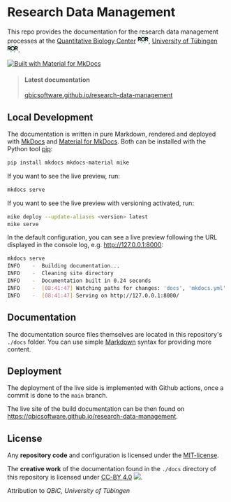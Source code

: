 # Research Data Management

This repo provides the documentation for the research data management processes at the [Quantitative Biology Center](https://ror.org/00v34f693) [<img src="https://raw.githubusercontent.com/ror-community/ror-logos/main/ror-icon-rgb.svg" height=18>](https://ror.org/00v34f693), [University of Tübingen](https://ror.org/03a1kwz48) [<img src="https://raw.githubusercontent.com/ror-community/ror-logos/main/ror-icon-rgb.svg" height=18>](https://ror.org/00v34f693).

[![Built with Material for MkDocs](https://img.shields.io/badge/Material_for_MkDocs-526CFE?style=for-the-badge&logo=MaterialForMkDocs&logoColor=white)](https://squidfunk.github.io/mkdocs-material/)

> #### Latest documentation
>
> [qbicsoftware.github.io/research-data-management](https://qbicsoftware.github.io/research-data-management)
> 

## Local Development

The documentation is written in pure Markdown, rendered and deployed with [MkDocs](https://www.mkdocs.org/) and [Material for MkDocs](https://squidfunk.github.io/mkdocs-material/). Both can be installed with the Python tool [pip](https://pypi.org/project/pip/):

```bash
pip install mkdocs mkdocs-material mike
```

If you want to see the live preview, run:

```bash
mkdocs serve
```

If you want to see the live preview with versioning activated, run:

```bash
mike deploy --update-aliases <version> latest
mike serve
```

In the default configuration, you can see a live preview following the URL displayed in the console log, e.g. http://127.0.0.1:8000:

```bash
mkdocs serve                                   
INFO    -  Building documentation...
INFO    -  Cleaning site directory
INFO    -  Documentation built in 0.24 seconds
INFO    -  [08:41:47] Watching paths for changes: 'docs', 'mkdocs.yml'
INFO    -  [08:41:47] Serving on http://127.0.0.1:8000/

```

## Documentation

The documentation source files themselves are located in this repository's `./docs` folder. You can use simple [Markdown](https://www.markdownguide.org/) syntax for providing more content.

## Deployment

The deployment of the live side is implemented with Github actions, once a commit is done to the `main` branch.

The live site of the build documentation can be then found on https://qbicsoftware.github.io/research-data-management. 

## License

Any **repository code** and configuration is licensed under the [MIT-license](https://mit-license.org/).

The **creative work** of the documentation found in the `./docs` directory of this repository is licensed under [CC-BY 4.0](https://creativecommons.org/licenses/by/4.0/) <img src="https://mirrors.creativecommons.org/presskit/buttons/88x31/png/by.png" height=20px>.

Attribution to *QBiC, University of Tübingen*
